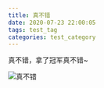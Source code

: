 ```yaml
---
title: 真不错
date: 2020-07-23 22:00:05
tags: test_tag
categories: test_category
---
```


真不错，拿了冠军真不错~


![真不错](https://charfole-blog.oss-cn-shenzhen.aliyuncs.com/image/cham.jpg)
